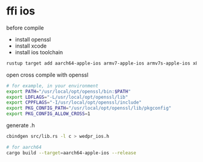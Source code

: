 # ffi ios

before compile 

- install openssl
- install xcode
- install ios toolchain

```bash
rustup target add aarch64-apple-ios armv7-apple-ios armv7s-apple-ios x86_64-apple-ios i386-apple-ios
```

open cross compile with openssl

```bash
# for example, in your environment
export PATH="/usr/local/opt/openssl/bin:$PATH"
export LDFLAGS="-L/usr/local/opt/openssl/lib"
export CPPFLAGS="-I/usr/local/opt/openssl/include"
export PKG_CONFIG_PATH="/usr/local/opt/openssl/lib/pkgconfig"
export PKG_CONFIG_ALLOW_CROSS=1
```

generate .h

```bash
cbindgen src/lib.rs -l c > wedpr_ios.h
```

```bash
# for aarch64
cargo build --target=aarch64-apple-ios --release
```